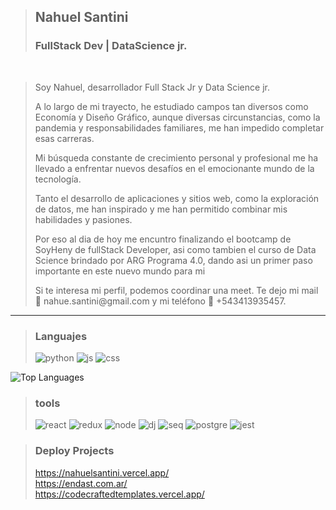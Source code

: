 ><h2>Nahuel Santini</h2>
><h3>FullStack Dev | DataScience jr.</h3>
<br>

>Soy Nahuel, desarrollador Full Stack Jr y Data Science jr.
><p>A lo largo de mi trayecto, he estudiado campos tan diversos como Economía y Diseño Gráfico, aunque diversas circunstancias, como la pandemia y responsabilidades familiares, me han impedido completar esas carreras. </p>
><p>Mi búsqueda constante de crecimiento personal y profesional me ha llevado a enfrentar nuevos desafíos en el emocionante mundo de la tecnología. </p>
><p>Tanto el desarrollo de aplicaciones y sitios web, como la exploración de datos, me han inspirado y me han permitido combinar mis habilidades y pasiones. </p>
><p>Por eso al dia de hoy me encuntro finalizando el bootcamp de SoyHeny de fullStack Developer, asi como tambien el curso de Data Science brindado por ARG Programa 4.0, dando asi un primer paso importante en este nuevo mundo para mi</p>
><p>Si te interesa mi perfil, podemos coordinar una meet. Te dejo mi mail 📧 nahue.santini@gmail.com y mi teléfono 📱 +543413935457.</p>
<hr>


><h3>Languajes</h3>
>
>![python](https://github.com/nahuelnob/nahuelnob/assets/114954864/d6521331-3dd9-44d2-843a-df486d6f7c4b)
>![js](https://github.com/nahuelnob/nahuelnob/assets/114954864/87de4b64-d027-4204-bd69-9e9c17d378c3)
>![css](https://github.com/nahuelnob/nahuelnob/assets/114954864/bd71a0f9-38e2-4383-a72d-e3862ba79e1b)
>

![Top Languages](https://github-readme-stats.vercel.app/api/top-langs/?username=nahuelnob)

><h3>tools</h3>
>
>![react](https://github.com/nahuelnob/nahuelnob/assets/114954864/d288f734-76e2-4296-89b1-0ea334582300)
>![redux](https://github.com/nahuelnob/nahuelnob/assets/114954864/26b0864b-5744-48da-b834-c4d6aede57a0)
>![node](https://github.com/nahuelnob/nahuelnob/assets/114954864/f3a96ea7-5e79-4de8-9aea-edc4da6486cf)
>![dj](https://github.com/nahuelnob/nahuelnob/assets/114954864/645ca9cd-a3be-4c6f-9166-b0410d5f7076)
>![seq](https://github.com/nahuelnob/nahuelnob/assets/114954864/5946a001-4ccc-4128-878c-f88644e6dd24)
>![postgre](https://github.com/nahuelnob/nahuelnob/assets/114954864/5b4a39bc-a3b8-40a6-a965-dabcd4e0bc4b)
>![jest](https://github.com/nahuelnob/nahuelnob/assets/114954864/d9b89803-0d98-4cfb-9635-5fd6846a284f)

><h3>Deploy Projects</h3>
>
>https://nahuelsantini.vercel.app/<br/>
>https://endast.com.ar/<br/>
>https://codecraftedtemplates.vercel.app/<br/>



  


